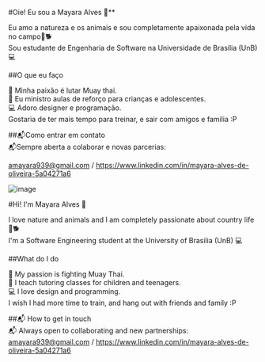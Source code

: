 #Oie! Eu sou a Mayara Alves 👋**


Eu amo a natureza e os animais e sou completamente apaixonada pela vida no campo🌱🐕<br /> 
Sou estudante de Engenharia de Software na Universidade de Brasília (UnB) 💻<br /> 



##O que eu faço

💓 Minha paixão é lutar Muay thai. <br /> 
🌱 Eu ministro aulas de reforço para crianças e adolescentes. <br /> 
💻 Adoro designer e programação. <br /> 
Gostaria de ter mais tempo para treinar, e sair com amigos e familia :P <br /> 


##📬Como entrar em contato <br /> 
📬Sempre aberta a colaborar e novas parcerias: <br />  

amayara939@gmail.com / https://www.linkedin.com/in/mayara-alves-de-oliveira-5a04271a6


![image](https://user-images.githubusercontent.com/67807684/231025491-894c5a04-820c-4af9-b1d5-2f866c8b203d.png)

#Hi! I'm Mayara Alves 👋<br /> 

I love nature and animals and I am completely passionate about country life🌱🐕<br /> 
I'm a Software Engineering student at the University of Brasilia (UnB) 💻 <br /> 

##What do I do <br /> 

💓 My passion is fighting Muay Thai. <br /> 
🌱 I teach tutoring classes for children and teenagers. <br /> 
💻 I love design and programming. <br /> 
I wish I had more time to train, and hang out with friends and family :P <br /> 


##📬 How to get in touch <br /> 
📬 Always open to collaborating and new partnerships: <br /> 
amayara939@gmail.com / https://www.linkedin.com/in/mayara-alves-de-oliveira-5a04271a6
